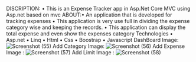 DISCRIPTION:
•	This is an Expense Tracker app in Asp.Net Core MVC using Asp.net based on mvc
ABOUT:•	An application that is developed for tracking expenses
•	This application is very use full in dividing the expense category wise and keeping the records.
•	This application can display the total expense and even show the expenses category
Technologies
•	Asp.net
•	Linq
•	Html
•	Css
•	Boostrap
•	Javascript
DashBoard Image:
![Screenshot (55)](https://user-images.githubusercontent.com/122625450/212452718-43bf4363-2a87-4156-8017-6789e47d787f.png)
Add Category Image:
![Screenshot (56)](https://user-images.githubusercontent.com/122625450/212453252-f41a6466-2516-40c8-a436-5659eab93c16.png)
Add Expense Image : 
![Screenshot (57)](https://user-images.githubusercontent.com/122625450/212453609-979e0fe5-1c69-4a82-aaaa-68688d3ad9a3.png)
Add Limit Image :
![Screenshot (58)](https://user-images.githubusercontent.com/122625450/212454309-cc3fc31e-c561-47d2-b5f1-481965286a41.png)




